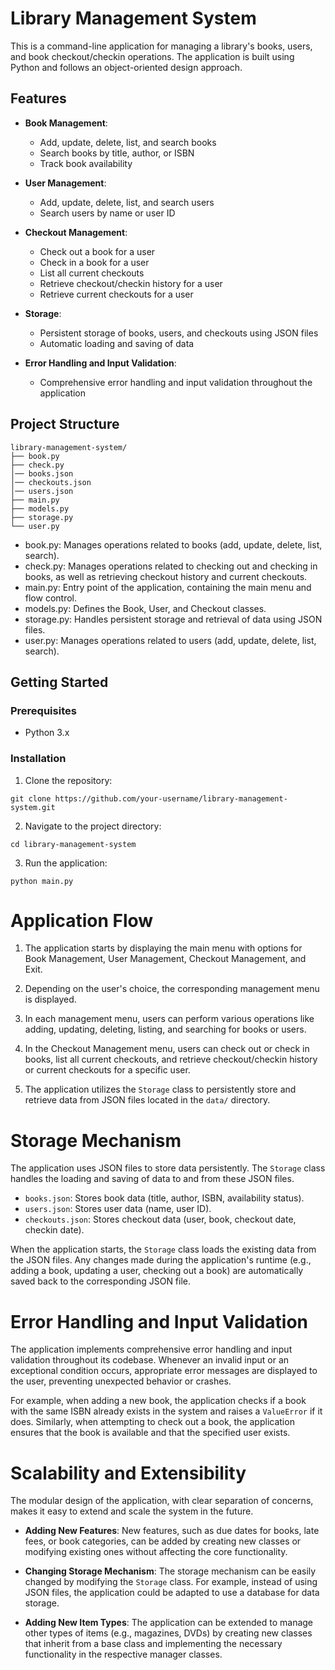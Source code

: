 # Library Management System

This is a command-line application for managing a library's books, users, and book checkout/checkin operations. The application is built using Python and follows an object-oriented design approach.

## Features

* **Book Management**:
  * Add, update, delete, list, and search books
  * Search books by title, author, or ISBN
  * Track book availability

* **User Management**:
  * Add, update, delete, list, and search users
  * Search users by name or user ID

* **Checkout Management**:
  * Check out a book for a user
  * Check in a book for a user
  * List all current checkouts
  * Retrieve checkout/checkin history for a user
  * Retrieve current checkouts for a user

* **Storage**:
  * Persistent storage of books, users, and checkouts using JSON files
  * Automatic loading and saving of data

* **Error Handling and Input Validation**:
  * Comprehensive error handling and input validation throughout the application

## Project Structure

```
library-management-system/
├── book.py
├── check.py
│── books.json
│── checkouts.json
│── users.json
├── main.py
├── models.py
├── storage.py
└── user.py
```

* book.py: Manages operations related to books (add, update, delete, list, search).
* check.py: Manages operations related to checking out and checking in books, as well as retrieving checkout history and current checkouts.
* main.py: Entry point of the application, containing the main menu and flow control.
* models.py: Defines the Book, User, and Checkout classes.
* storage.py: Handles persistent storage and retrieval of data using JSON files.
* user.py: Manages operations related to users (add, update, delete, list, search).

## Getting Started

### Prerequisites

* Python 3.x

### Installation

1. Clone the repository:

```
git clone https://github.com/your-username/library-management-system.git
```

2. Navigate to the project directory:

```
cd library-management-system
```

3. Run the application:
   
```
python main.py
```

# Application Flow

1. The application starts by displaying the main menu with options for Book Management, User Management, Checkout Management, and Exit.

2. Depending on the user's choice, the corresponding management menu is displayed.

3. In each management menu, users can perform various operations like adding, updating, deleting, listing, and searching for books or users.

4. In the Checkout Management menu, users can check out or check in books, list all current checkouts, and retrieve checkout/checkin history or current checkouts for a specific user.

5. The application utilizes the `Storage` class to persistently store and retrieve data from JSON files located in the `data/` directory.

# Storage Mechanism

The application uses JSON files to store data persistently. The `Storage` class handles the loading and saving of data to and from these JSON files.

* `books.json`: Stores book data (title, author, ISBN, availability status).
* `users.json`: Stores user data (name, user ID).
* `checkouts.json`: Stores checkout data (user, book, checkout date, checkin date).

When the application starts, the `Storage` class loads the existing data from the JSON files. Any changes made during the application's runtime (e.g., adding a book, updating a user, checking out a book) are automatically saved back to the corresponding JSON file.

# Error Handling and Input Validation

The application implements comprehensive error handling and input validation throughout its codebase. Whenever an invalid input or an exceptional condition occurs, appropriate error messages are displayed to the user, preventing unexpected behavior or crashes.

For example, when adding a new book, the application checks if a book with the same ISBN already exists in the system and raises a `ValueError` if it does. Similarly, when attempting to check out a book, the application ensures that the book is available and that the specified user exists.

# Scalability and Extensibility

The modular design of the application, with clear separation of concerns, makes it easy to extend and scale the system in the future.

* **Adding New Features**: New features, such as due dates for books, late fees, or book categories, can be added by creating new classes or modifying existing ones without affecting the core functionality.

* **Changing Storage Mechanism**: The storage mechanism can be easily changed by modifying the `Storage` class. For example, instead of using JSON files, the application could be adapted to use a database for data storage.

* **Adding New Item Types**: The application can be extended to manage other types of items (e.g., magazines, DVDs) by creating new classes that inherit from a base class and implementing the necessary functionality in the respective manager classes.




